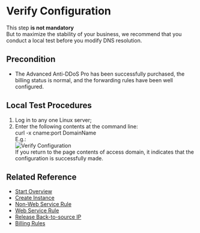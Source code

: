 # Verify Configuration

This step **is not mandatory** 
<Br/>But to maximize the stability of your business, we recommend that you conduct a local test before you modify DNS resolution.

## Precondition
- The Advanced Anti-DDoS Pro has been successfully purchased, the billing status is normal, and the forwarding rules have been well configured.

## Local Test Procedures
1. Log in to any one Linux server;</br>
2. Enter the following contents at the command line:</br>
curl -x cname:port DomainName
<Br/>E.g.: <Br/>
![Verify Configuration](https://github.com/jdcloudcom/cn/blob/edit/image/Advanced%20Anti-DDoS/Verify-Local-Settings.png)
<Br/>If you return to the page contents of access domain, it indicates that the configuration is successfully made.

## Related Reference
- [Start Overview](Overview.md)
- [Create Instance](Create-Instance.md)
- [Non-Web Service Rule](Non-Web-Service-Forwarding-Rule.md)
- [Web Service Rule](Web-Service-Forwarding-Rule.md)
- [Release Back-to-source IP](Whitelist-local-IP-subnet.md)
- [Billing Rules](../Pricing/Billing-Rules.md)
